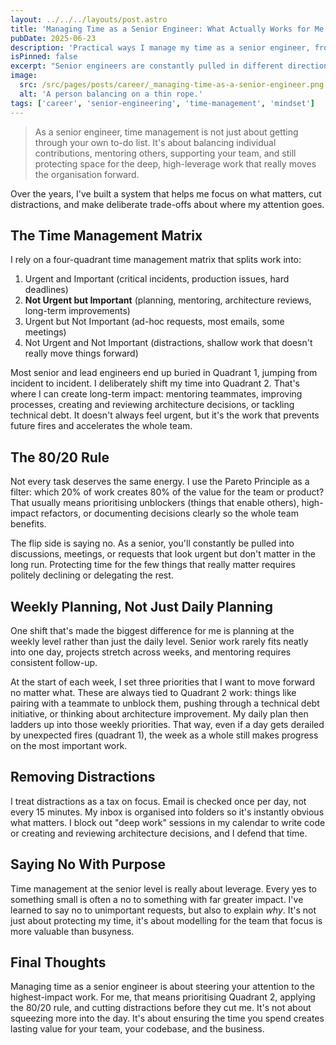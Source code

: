 ```yaml
---
layout: ../../../layouts/post.astro
title: 'Managing Time as a Senior Engineer: What Actually Works for Me'
pubDate: 2025-06-23
description: 'Practical ways I manage my time as a senior engineer, from focusing on important but not urgent work to applying the 80/20 rule and protecting time for high-leverage impact.'
isPinned: false
excerpt: "Senior engineers are constantly pulled in different directions. Here's how I manage my time to stay focused on high-impact work, support my team, and avoid drowning in distractions."
image:
  src: /src/pages/posts/career/_managing-time-as-a-senior-engineer.png
  alt: 'A person balancing on a thin rope.'
tags: ['career', 'senior-engineering', 'time-management', 'mindset']
---
```


> As a senior engineer, time management is not just about getting through your own to-do list. It's about balancing individual contributions, mentoring others, supporting your team, and still protecting space for the deep, high-leverage work that really moves the organisation forward.

Over the years, I've built a system that helps me focus on what matters, cut distractions, and make deliberate trade-offs about where my attention goes.

## The Time Management Matrix

I rely on a four-quadrant time management matrix that splits work into:

1. Urgent and Important (critical incidents, production issues, hard deadlines)
2. **Not Urgent but Important** (planning, mentoring, architecture reviews, long-term improvements)
3. Urgent but Not Important (ad-hoc requests, most emails, some meetings)
4. Not Urgent and Not Important (distractions, shallow work that doesn't really move things forward)

Most senior and lead engineers end up buried in Quadrant 1, jumping from incident to incident. I deliberately shift my time into Quadrant 2. That's where I can create long-term impact: mentoring teammates, improving processes, creating and reviewing architecture decisions, or tackling technical debt. It doesn't always feel urgent, but it's the work that prevents future fires and accelerates the whole team.

## The 80/20 Rule

Not every task deserves the same energy. I use the Pareto Principle as a filter: which 20% of work creates 80% of the value for the team or product? That usually means prioritising unblockers (things that enable others), high-impact refactors, or documenting decisions clearly so the whole team benefits.

The flip side is saying no. As a senior, you'll constantly be pulled into discussions, meetings, or requests that look urgent but don't matter in the long run. Protecting time for the few things that really matter requires politely declining or delegating the rest.

## Weekly Planning, Not Just Daily Planning

One shift that's made the biggest difference for me is planning at the weekly level rather than just the daily level. Senior work rarely fits neatly into one day, projects stretch across weeks, and mentoring requires consistent follow-up.

At the start of each week, I set three priorities that I want to move forward no matter what. These are always tied to Quadrant 2 work: things like pairing with a teammate to unblock them, pushing through a technical debt initiative, or thinking about architecture improvement. My daily plan then ladders up into those weekly priorities. That way, even if a day gets derailed by unexpected fires (quadrant 1), the week as a whole still makes progress on the most important work.

## Removing Distractions

I treat distractions as a tax on focus. Email is checked once per day, not every 15 minutes. My inbox is organised into folders so it's instantly obvious what matters. I block out "deep work" sessions in my calendar to write code or creating and reviewing architecture decisions, and I defend that time.

## Saying No With Purpose

Time management at the senior level is really about leverage. Every yes to something small is often a no to something with far greater impact. I've learned to say no to unimportant requests, but also to explain _why_. It's not just about protecting my time, it's about modelling for the team that focus is more valuable than busyness.

## Final Thoughts

Managing time as a senior engineer is about steering your attention to the highest-impact work. For me, that means prioritising Quadrant 2, applying the 80/20 rule, and cutting distractions before they cut me. It's not about squeezing more into the day. It's about ensuring the time you spend creates lasting value for your team, your codebase, and the business.
